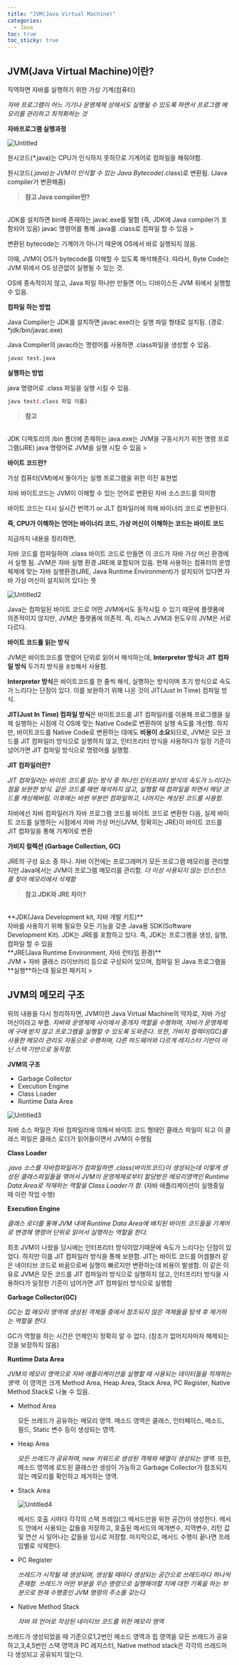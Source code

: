 ```yaml
---
title: "JVM(Java Virtual Machine)"
categories:
  - Java
toc: true
toc_sticky: true
---
```


## JVM(Java Virtual Machine)이란?

직역하면 자바를 실행하기 위한 가상 기계(컴퓨터)

*자바 프로그램이 어느 기기나 운영체제 상에서도 실행될 수 있도록 하면서 프로그램 메모리를 관리하고 최적화하는 것*


**자바프로그램 실행과정**

![Untitled](https://user-images.githubusercontent.com/79130276/178899519-1348bcfc-38c8-4d69-a820-5c3eb6d27c10.png)

원시코드(*.java)는 CPU가 인식하지 못하므로 기계어로 컴파일을 해줘야함.

원시코드(*.java)는 JVM이 인식할 수 있는 Java Bytecode(*.class)로 변환됨. (Java compiler가 변환해줌)


> **참고 Java compiler란?**
<br>
JDK를 설치하면 bin에 존재하는 javac.exe를 말함 (즉, JDK에 Java compiler가 포함되어 있음) javac 명령어를 통해 .java를 .class로 컴파일 할 수 있음
> 


변환된 bytecode는 기계어가 아니기 때문에 OS에서 바로 실행되지 않음.

이때, JVM이 OS가 bytecode를 이해할 수 있도록 해석해준다. 따라서, Byte Code는 JVM 위에서 OS 상관없이 실행될 수 있는 것.

OS에 종속적이지 않고, Java 파일 하나만 만들면 어느 디바이스든 JVM 위에서 실행할 수 있음.


**컴파일 하는 방법**

Java Compiler는 JDK를 설치하면 javac.exe라는 실행 파일 형태로 설치됨. (경로: *jdk/bin/javac.exe)

Java Compiler의 javac라는 명령어를 사용하면 .class파일을 생성할 수 있음.

```bash
javac test.java
```


**실행하는 방법**

java 명령어로 .class 파일을 실행 시킬 수 있음.

```bash
java test(.class 파일 이름)
```


> **참고**
<br>
JDK 디렉토리의 /bin 폴더에 존재하는 java.exe는 JVM을 구동시키기 위한 명령 프로그램(JRE)
java 명령어로 JVM을 실행 시킬 수 있음
> 


**바이트 코드란?**

가상 컴퓨터(VM)에서 돌아가는 실행 프로그램을 위한 이진 표현법

자바 바이트코드는 JVM이 이해할 수 있는 언어로 변환된 자바 소스코드를 의미함

바이트 코드는 다시 실시간 번역기 or JLT 컴파일러에 의해 바이너리 코드로 변환된다.


**즉, CPU가 이해하는 언어는 바이너리 코드, 가상 머신이 이해하는 코드는 바이트 코드**



지금까지 내용을 정리하면,

자바 코드를 컴파일하여 .class 바이트 코드로 만들면 이 코드가 자바 가상 머신 환경에서 실행 됨. JVM은 자바 실행 환경 JRE에 포함되어 있음. 현재 사용하는 컴퓨터의 운영체제에 맞는 자바 실행환경(JRE, Java Runtime Environment)가 설치되어 있다면 자바 가상 머신이 설치되어 있다는 뜻

![Untitled2](https://user-images.githubusercontent.com/79130276/178899511-9410742a-18ed-4c97-abd8-01464234fd62.png)

Java는 컴파일된 바이트 코드로 어떤 JVM에서도 동작시킬 수 있기 때문에 플랫폼에 의존적이지 않지만, JVM은 플랫폼에 의존적. 즉, 리눅스 JVM과 윈도우의 JVM은 서로 다르다.


**바이트 코드를 읽는 방식**

JVM은 바이트코드를 명령어 단위로 읽어서 해석하는데, **Interpreter 방식**과 **JIT 컴파일 방식** 두가지 방식을 `혼합`해서 사용함.

**Interpreter 방식**은 바이트코드를 한 줄씩 해석, 실행하는 방식이며 초기 방식으로 속도가 느리다는 단점이 있다. 이를 보완하기 위해 나온 것이 JIT(Just In Time) 컴파일 방식. 

**JIT(Just In Time) 컴파일 방식**은 바이트코드를 JIT 컴파일러를 이용해 프로그램을 실제 실행하는 시점에 각 OS에 맞는 Native Code로 변환하여 실행 속도를 개선함. 하지만, 바이트코드를 Native Code로 변환하는 데에도 **비용이 소요**되므로, JVM은 모든 코드를 JIT 컴파일러 방식으로 실행하지 않고, 인터프리터 방식을 사용하다가 일정 기준이 넘어가면 JIT 컴파일 방식으로 명령어를 실행함.


**JIT 컴파일러란?**

*JIT 컴파일러는 바이트 코드를 읽는 방식 중 하나인 인터프리터 방식의 속도가 느리다는 점을 보완한 방식. 같은 코드를 매번 해석하지 않고, 실행할 때 컴파일을 하면서 해당 코드를 캐싱해버림. 이후에는 바뀐 부분만 컴파일하고, 나머지는 캐싱된 코드를 사용함.*


자바에선 자바 컴파일러가 자바 프로그램 코드를 바이트 코드로 변환한 다음, 실제 바이트 코드를 실행하는 시점에서 자바 가상 머신(JVM, 정확히는 JRE)이 바이트 코드를 JIT 컴파일을 통해 기계어로 변환


**가비지 컬렉션 (Garbage Collection, GC)**

JRE의 구성 요소 중 하나. 자바 이전에는 프로그래머가 모든 프로그램 메모리를 관리했지만 Java에서는 JVM이 프로그램 메모리를 관리함.
*더 이상 사용되지 않는 인스턴스를 찾아 메모리에서 삭제함*


> **참고 JDK와 JRE 차이?**
<br>
**JDK(Java Development kit, 자바 개발 키트)**
<br>
자바를 사용하기 위해 필요한 모든 기능을 갖춘 Java용 SDK(Software Development Kit). JDK는 JRE를 포함하고 있다. 즉, JDK는 프로그램을 생성, 실행, 컴파일 할 수 있음
<br>
**JRE(Java Runtime Environment, 자바 런타임 환경)**
<br>
JVM + 자바 클래스 라이브러리 등으로 구성되어 있으며, 컴파일 된 Java 프로그램을 **실행**하는데 필요한 패키지
> 


## JVM의 메모리 구조

위의 내용을 다시 정리하자면, JVM이란 Java Virtual Machine의 약자로, 자바 가상 머신이라고 부름. *자바와 운영체제 사이에서 중개자 역할을 수행하며, 자바가 운영체제에 구애 받지 않고 프로그램을 실행할 수 있도록 도와준다. 또한, 가비지 컬렉터(GC)를 사용한 메모리 관리도 자동으로 수행하며, 다른 하드웨어와 다르게 레지스터 기반이 아닌 스택 기반으로 동작함.*


**JVM의 구조**

- Garbage Collector
- Execution Engine
- Class Loader
- Runtime Data Area


![Untitled3](https://user-images.githubusercontent.com/79130276/178899517-d38575cf-b178-4f91-b728-50752e5981f7.png)

자바 소스 파일은 자바 컴파일러에 의해서 바이트 코드 형태인 클래스 파일이 되고 이 클래스 파일은 클래스 로더가 읽어들이면서 JVM이 수행됨


**Class Loader**

*.java 소스를 자바컴파일러가 컴파일하면 .class(바이트코드)이 생성되는데 이렇게 생성된 클래스파일들을 엮어서 JVM이 운영체제로부터 할당받은 메모리영역인 Runtime Data Area로 적재하는 역할을 Class Loader가 함.* (자바 애플리케이션이 실행중일 때 이런 작업 수행)


**Execution Engine**

*클래스 로더를 통해 JVM 내에 Runtime Data Area에 배치된 바이트 코드들을 기계어로 변경해 명령어 단위로 읽어서 실행하는 역할을 한다.* 

최초 JVM이 나왔을 당시에는 인터프리터 방식이었기때문에 속도가 느리다는 단점이 있었다. 하지만 이를 JIT 컴파일러 방식을 통해 보완함. JIT는 바이트 코드를 어셈블러 같은 네이티브 코드로 바꿈으로써 실행이 빠르지만 변환하는데 비용이 발생함. 이 같은 이유로 JVM은 모든 코드를 JIT 컴파일러 방식으로 실행하지 않고, 인터프리터 방식을 사용하다가 일정한 기준이 넘어가면 JIT 컴파일러 방식으로 실행함


**Garbage Collector(GC)**

*GC는 힙 메모리 영역에 생성된 객체들 중에서 참조되지 않은 객체들을 탐색 후 제거하는 역할을 한다.* 

GC가 역할을 하는 시간은 언제인지 정확히 알 수 없다. (참조가 없어지자마자 해제되는 것을 보장하지 않음)


**Runtime Data Area**

*JVM의 메모리 영역으로 자바 애플리케이션을 실행할 때 사용되는 데이터들을 적재하는 영역.* 이 영역은 크게 Method Area, Heap Area, Stack Area, PC Register, Native Method Stack로 나눌 수 있음.


- Method Area

    모든 쓰레드가 공유하는 메모리 영역. 메소드 영역은 클래스, 인터페이스, 메소드, 필드, Static 변수 등이 생성되는 영역.

- Heap Area

    *모든 쓰레드가 공유하며, new 키워드로 생성된 객체와 배열이 생성되는 영역.* 또한, 메소드 영역에 로드된 클래스만 생성이 가능하고 Garbage Collector가 참조되지 않는 메모리를 확인하고 제거하는 영역.

- Stack Area

    ![Untitled4](https://user-images.githubusercontent.com/79130276/178899518-4d565bb0-fc73-4108-946f-044d7d6619e4.png)

    메서드 호출 시마다 각각의 스택 프레임(그 메서드만을 위한 공간)이 생성한다. 메서드 안에서 사용되는 값들을 저장하고, 호출된 메서드의 매개변수, 지역변수, 리턴 값 및 연산 시 일어나는 값들을 임시로 저장함. 마지막으로, 메서드 수행이 끝나면 프레임별로 삭제한다.

- PC Register

    *쓰레드가 시작될 때 생성되며, 생성될 때마다 생성되는 공간으로 쓰레드마다 하나씩 존재함. 쓰레드가 어떤 부분을 무슨 명령으로 실행해야할 지에 대한 기록을 하는 부분으로 현재 수행중인 JVM 명령의 주소를 갖는다.*

- Native Method Stack

    *자바 외 언어로 작성된 네이티브 코드를 위한 메모리 영역*


쓰레드가 생성되었을 때 기준으로1,2번인 메소드 영역과 힙 영역을 모든 쓰레드가 공유하고,3,4,5번인 스택 영역과 PC 레지스터, Native method stack은 각각의 쓰레드마다 생성되고 공유되지 않는다.